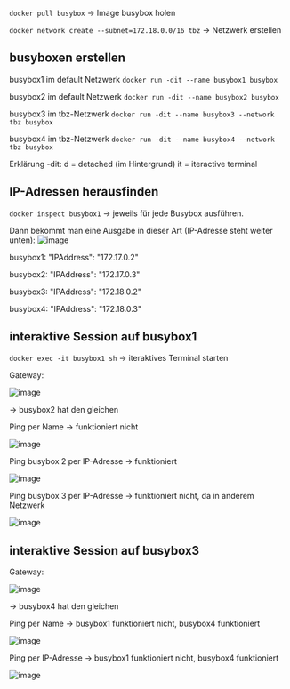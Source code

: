 
`docker pull busybox` -> Image busybox holen

`docker network create --subnet=172.18.0.0/16 tbz` -> Netzwerk erstellen


## busyboxen erstellen

busybox1 im default Netzwerk
`docker run -dit --name busybox1 busybox`

busybox2 im default Netzwerk
`docker run -dit --name busybox2 busybox`

busybox3 im tbz-Netzwerk
`docker run -dit --name busybox3 --network tbz busybox`

busybox4 im tbz-Netzwerk
`docker run -dit --name busybox4 --network tbz busybox`

Erklärung -dit: 
d = detached (im Hintergrund)
it = iteractive terminal

## IP-Adressen herausfinden
`docker inspect busybox1` -> jeweils für jede Busybox ausführen.

Dann bekommt man eine Ausgabe in dieser Art (IP-Adresse steht weiter unten):
![image](https://github.com/user-attachments/assets/43083915-18a2-419c-abc5-389816fe070b)

busybox1: "IPAddress": "172.17.0.2"

busybox2: "IPAddress": "172.17.0.3"

busybox3: "IPAddress": "172.18.0.2"

busybox4: "IPAddress": "172.18.0.3"


## interaktive Session auf busybox1 

`docker exec -it busybox1 sh` -> iteraktives Terminal starten

Gateway:

![image](https://github.com/user-attachments/assets/a19738d7-84c9-4503-834a-9bc9645a5e9d)

-> busybox2 hat den gleichen


Ping per Name -> funktioniert nicht

![image](https://github.com/user-attachments/assets/5388da9d-d6a3-42d4-a83b-9fafa1fbb9b8)


Ping busybox 2 per IP-Adresse -> funktioniert

![image](https://github.com/user-attachments/assets/8f8f8738-b9e4-46cc-9add-87aa16bb14b2)


Ping busybox 3 per IP-Adresse -> funktioniert nicht, da in anderem Netzwerk

![image](https://github.com/user-attachments/assets/77bf2455-9c90-4ed8-a49d-caa260aac4f1)



## interaktive Session auf busybox3
Gateway:

![image](https://github.com/user-attachments/assets/dbf04972-2def-41c7-8271-e0fb940b5b80)

-> busybox4 hat den gleichen


Ping per Name -> busybox1 funktioniert nicht, busybox4 funktioniert

![image](https://github.com/user-attachments/assets/8135f3a4-54f9-4edd-aa00-25ebc7bc418c)

Ping per IP-Adresse -> busybox1 funktioniert nicht, busybox4 funktioniert

![image](https://github.com/user-attachments/assets/31280553-37fe-47a5-ad5d-dfc1088f5702)
